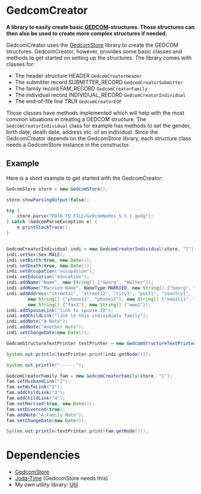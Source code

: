 # GedcomCreator
**A library to easily create basic [GEDCOM](http://en.wikipedia.org/wiki/GEDCOM)-structures. Those structures can then also be used to create more complex structures if needed.**

GedcomCreator uses the [GedcomStore](https://github.com/thnaeff/GedcomStore) library to create the GEDCOM structures. GedcomCreator, however, provides some basic classes and methods to get started on setting up the structures. The library comes with classes for:
* The header structure HEADER `GedcomCreatorHeader`
* The submitter record SUBMITTER_RECORD `GedcomCreatorSubmitter`
* The family record FAM_RECORD `GedcomCreatorFamily`
* The individual record INDIVIDUAL_RECORD `GedcomCreatorIndividual`
* The end-of-file line TRLR `GedcomCreatorEOF`

Those classes have methods implemented which will help with the most common situations in creating a GEDCOM structure. The `GedcomCreatorIndividual` class for example has methods to set the gender, birth date, death date, address etc. of an individual. Since the GedcomCreator depends on the GedcomStore library, each structure class needs a GedcomStore instance in the constructor.


## Example
Here is a short example to get started with the GedcomCreator:

```Java
GedcomStore store = new GedcomStore();

store.showParsingOutput(false);

try {
	store.parse("PATH_TO_FILE/GedcomNodes_5.5.1.gedg");
} catch (GedcomParseException e) {
	e.printStackTrace();
}


GedcomCreatorIndividual indi = new GedcomCreatorIndividual(store, "1");
indi.setSex(Sex.MALE);
indi.setBirth(true, new Date());
indi.setDeath(true, new Date());
indi.setOccupation("occupation");
indi.setEducation("education");
indi.addName("Name", new String[] {"Georg", "Walter"});
indi.addName("Married-Name", NameType.MARRIED, new String[] {"Georg", "Walter"});
indi.addAddress("street11", "street12", "city1", "post1", "country1", 
		new String[] {"phone11", "phone12"}, new String[] {"email11", "email12"}, 
		new String[] {"fax1"}, new String[] {"www1"});
indi.addSpouseLink("link to spouse ID");
indi.addChildLink("link to this individuals family");
indi.addNote("A Note");
indi.addNote("Another Note");
indi.setChangeDate(new Date());

GedcomStructureTextPrinter textPrinter = new GedcomStructureTextPrinter();

System.out.println(textPrinter.print(indi.getNode()));

System.out.println("------");

GedcomCreatorFamily fam = new GedcomCreatorFamily(store, "1");
fam.setHusbandLink("1");
fam.setWifeLink("2");
fam.addChildLink("3");
fam.addChildLink("4");
fam.setMarried(true, new Date());
fam.setDivorced(true);
fam.addNote("A Family Note");
fam.setChangeDate(new Date());

System.out.println(textPrinter.print(fam.getNode()));
```


# Dependencies
* [GedcomStore](https://github.com/thnaeff/GedcomStore)
* [Joda-Time](http://http://www.joda.org) (GedcomStore needs this)
* My own utility library: [Util](http://github.com/thnaeff/Util)

